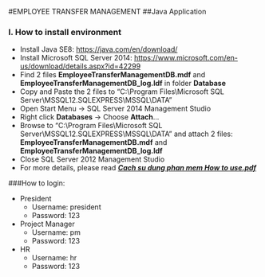 #EMPLOYEE TRANSFER MANAGEMENT
##Java Application

### I.	How to install environment
- Install Java SE8: https://java.com/en/download/
- Install Microsoft SQL Server 2014: https://www.microsoft.com/en-us/download/details.aspx?id=42299
- Find 2 files **EmployeeTransferManagementDB.mdf** and **EmployeeTransferManagementDB_log.ldf** in folder **Database**
- Copy and Paste the 2 files to “C:\Program Files\Microsoft SQL Server\MSSQL12.SQLEXPRESS\MSSQL\DATA”
- Open Start Menu -> SQL Server 2014 Management Studio
- Right click **Databases** → Choose **Attach**...
- Browse to “C:\Program Files\Microsoft SQL Server\MSSQL12.SQLEXPRESS\MSSQL\DATA” and attach 2 files: **EmployeeTransferManagementDB.mdf** and **EmployeeTransferManagementDB_log.ldf**
- Close SQL Server 2012 Management Studio
- For more details, please read [**_Cach su dung phan mem How to use.pdf_**](https://github.com/thanhhaily/JavaProjectEMPtransfermanagement/blob/master/Cach%20su%20dung%20phan%20mem%20How%20to%20use.pdf)

###How to login:
- President
     - Username: president
     - Password: 123
- Project Manager
     - Username: pm
     - Password: 123
- HR
     - Username: hr
     - Password: 123

